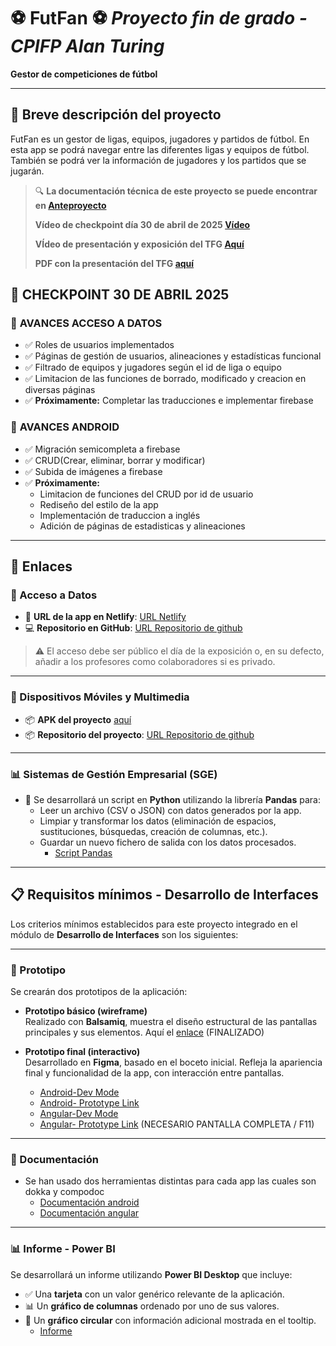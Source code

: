 # ⚽ FutFan ⚽ *Proyecto fin de grado - CPIFP Alan Turing*

**Gestor de competiciones de fútbol** 

---

## 📌 Breve descripción del proyecto

FutFan es un gestor de ligas, equipos, jugadores y partidos de fútbol. 
En esta app se podrá navegar entre las diferentes ligas y equipos de fútbol.
También se podrá ver la información de jugadores y los partidos que se jugarán. 

> 🔍 **La documentación técnica de este proyecto se puede encontrar en [Anteproyecto](https://flowery-fenugreek-5f5.notion.site/1c492d3d1397805e924ed5688a8153c5?v=1c492d3d139780a3aa1f000c90f24a15)**
>
> **Vídeo de checkpoint día 30 de abril de 2025 [Vídeo](https://www.youtube.com/watch?v=nuMjh-ZyS9c)**
>
> **VÍdeo de presentación y exposición del TFG [Aquí](https://www.youtube.com/watch?v=Zp0Lvi_JvQ4)**
>
> **PDF con la presentación del TFG [aquí](https://github.com/AlonsoSMdV/FutFan_tfg/releases/tag/PDF)**

## 📝 **CHECKPOINT 30 DE ABRIL 2025**

### 🔄 **AVANCES ACCESO A DATOS**
* ✅ Roles de usuarios implementados
* ✅ Páginas de gestión de usuarios, alineaciones y estadísticas funcional
* ✅ Filtrado de equipos y jugadores según el id de liga o equipo
* ✅ Limitacion de las funciones de borrado, modificado y creacion en diversas páginas
* ✅ **Próximamente:** Completar las traducciones e implementar firebase

### 📱 **AVANCES ANDROID**
* ✅ Migración semicompleta a firebase
* ✅ CRUD(Crear, eliminar, borrar y modificar)
* ✅ Subida de imágenes a firebase
* ✅ **Próximamente:** 
  * Limitacion de funciones del CRUD por id de usuario
  * Rediseño del estilo de la app
  * Implementación de traduccion a inglés
  * Adición de páginas de estadisticas y alineaciones

---
## 🔗 Enlaces

### 📂 Acceso a Datos
- 🔗 **URL de la app en Netlify**: [URL Netlify](https://futmanager.netlify.app/) 
- 💻 **Repositorio en GitHub**: [URL Repositorio de github](https://github.com/AlonsoSMdV/FootballAdminApp) 

> ⚠️ El acceso debe ser público el día de la exposición o, en su defecto, añadir a los profesores como colaboradores si es privado.

---

### 📱 Dispositivos Móviles y Multimedia
- 📦 **APK del proyecto** [aquí](https://github.com/AlonsoSMdV/FootballCompsAndoridV2/releases/tag/APK)
- 📦 **Repositorio del proyecto**: [URL Repositorio de github](https://github.com/AlonsoSMdV/FootballCompsAndoridV2)

---

### 📊 Sistemas de Gestión Empresarial (SGE)
- 🐍 Se desarrollará un script en **Python** utilizando la librería **Pandas** para:
  - Leer un archivo (CSV o JSON) con datos generados por la app.
  - Limpiar y transformar los datos (eliminación de espacios, sustituciones, búsquedas, creación de columnas, etc.).
  - Guardar un nuevo fichero de salida con los datos procesados.
    - [Script Pandas](https://github.com/AlonsoSMdV/FutFan_tfg/releases/tag/Pandas)

---

## 📋 Requisitos mínimos - Desarrollo de Interfaces

Los criterios mínimos establecidos para este proyecto integrado en el módulo de **Desarrollo de Interfaces** son los siguientes:

---

### 🧪 Prototipo

Se crearán dos prototipos de la aplicación:

- **Prototipo básico (wireframe)**  
  Realizado con **Balsamiq**, muestra el diseño estructural de las pantallas principales y sus elementos. Aquí el [enlace](https://balsamiq.cloud/spkmujg/pe385q) (FINALIZADO)

- **Prototipo final (interactivo)**  
  Desarrollado en **Figma**, basado en el boceto inicial. Refleja la apariencia final y funcionalidad de la app, con interacción entre pantallas.
  - [Android-Dev Mode](https://www.figma.com/design/ewWBJkvFMRjWCNjzLNZfMV/Android-design?node-id=0-1&m=dev&t=cOlhQLUL4vIuqfy1-1)
  - [Android- Prototype Link](https://www.figma.com/proto/ewWBJkvFMRjWCNjzLNZfMV/Android-design?node-id=0-1&t=cOlhQLUL4vIuqfy1-1)
  - [Angular-Dev Mode](https://www.figma.com/design/1R9hkcf7a3iBkddofD0cpC/Angular-design?node-id=0-1&m=dev&t=fwxZ50XSH6kcMbCU-1)
  - [Angular- Prototype Link](https://www.figma.com/proto/1R9hkcf7a3iBkddofD0cpC/Angular-design?node-id=0-1&t=fwxZ50XSH6kcMbCU-1) (NECESARIO PANTALLA COMPLETA / F11)
---

### 📄 Documentación

- Se han usado dos herramientas distintas para cada app las cuales son dokka y compodoc
  - [Documentación android](https://github.com/AlonsoSMdV/FootballCompsAndoridV2/releases/tag/Documentation)
  - [Documentación angular](https://github.com/AlonsoSMdV/FootballAdminApp/releases/tag/Documentation)

---

### 📊 Informe - Power BI

Se desarrollará un informe utilizando **Power BI Desktop** que incluye:

- ✅ Una **tarjeta** con un valor genérico relevante de la aplicación.
- 📊 Un **gráfico de columnas** ordenado por uno de sus valores.
- 🥧 Un **gráfico circular** con información adicional mostrada en el tooltip.
  - [Informe](https://github.com/AlonsoSMdV/FutFan_tfg/releases/tag/Informe)


